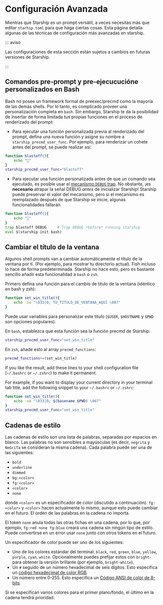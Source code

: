 # Configuración Avanzada

Mientras que Starship es un prompt versátil, a veces necesitas más que editar `starhip.toml` para que haga ciertas cosas. Esta página detalla algunas de las técnicas de configuración más avanzadas en starship.

::: aviso

Las configuraciones de esta sección están sujetos a cambios en futuras versiones de Starship.

:::

## Comandos pre-prompt y pre-ejecucucióne personalizados en Bash

Bash no posee un framework formal de preexec/precmd como la mayoría de las demás shells. Por lo tanto, es complicado proveer una personalización completa en `bash`. Sin embargo, Starship te da la posibilidad de insertar de forma limitada tus propias funciones en el proceso de renderizado del prompt:

- Para ejecutar una función personalizada previa al renderizado del prompt, defina una nueva función y asigne su nombre a `starship_precmd_user_func`. Por ejemplo, para renderizar un cohete antes del prompt, se puede realizar así:

```bash
function blastoff(){
    echo "🚀"
}
starship_precmd_user_func="blastoff"
```

- Para ejecutar una función personalizada antes de que un comando sea ejecutado, es posible usar el [mecanismo `DEBUG` trap](https://jichu4n.com/posts/debug-trap-and-prompt_command-in-bash/). No obstante, ¡es **necesario** atrapar la señal DEBUG *antes* de inicializar Starship! Starship puede preservar el valor del mecanismo, pero si el mecanismo es reemplazado después de que Starship se inicie, algunas funcionalidades fallarán.

```bash
function blastoff(){
    echo "🚀"
}
trap blastoff DEBUG     # Trap DEBUG *before* running starship
eval $(starship init bash)
```

## Cambiar el título de la ventana

Algunos shell prompts van a cambiar automáticamente el título de la ventana por ti. (Por ejemplo, para mostrar tu directorio actual). Fish incluso lo hace de forma predeterminada. Starship no hace esto, pero es bastante sencillo añadir esta funcionalidad a `bash` o `zsh`.

Primero defina una función para el cambio de titulo de la ventana (idéntico en bash y zsh):

```bash
function set_win_title(){
    echo -ne "\033]0; TU_TÍTULO_DE_VENTANA_AQUÍ \007"
}
```

Puede usar variables para personalizar este titulo (`$USER`, `$HOSTNAME` y `$PWD` son opciones populares).

En `bash`, establezca que esta función sea la función precmd de Starship:

```bash
starship_precmd_user_func="set_win_title"
```

En `zsh`, añade esto al array `precmd_functions`:

```bash
precmd_functions+=(set_win_title)
```

If you like the result, add these lines to your shell configuration file (`~/.bashrc` or `~/.zshrc`) to make it permanent.

For example, if you want to display your current directory in your terminal tab title, add the following snippet to your `~/.bashrc` or `~/.zshrc`:

```bash
function set_win_title(){
    echo -ne "\033]0; $(basename $PWD) \007"
}
starship_precmd_user_func="set_win_title"
```

## Cadenas de estilo

Las cadenas de estilo son una lista de palabras, separadas por espacios en blanco. Las palabras no son sensibles a mayúsculas (es decir, `negrita` y `NeGriTa` se consideran la misma cadena). Cada palabra puede ser una de las siguientes:

  - `bold`
  - `underline`
  - `dimmed`
  - `bg:<color>`
  - `fg:<color>`
  - `<color>`
  - `none`

donde `<color>` es un especificador de color (discutido a continuación). `fg:<color>` y `<color>` hacen actualmente lo mismo, aunque esto puede cambiar en el futuro. El orden de las palabras en la cadena no importa.

El token `none` anula todas las otras fichas en una cadena, por lo que, por ejemplo, `fg:red none fg:blue` creará una cadena sin ningún tipo de estilo. Puede convertirse en un error usar `none` junto con otros tokens en el futuro.

Un especificador de color puede ser uno de los siguientes:

 - Uno de los colores estándar del terminal: `black`, `red`, `green`, `blue`, `yellow`, `purple`, `cyan`, `white`. Opcionalmente puedes prefijar estos con `bright-` para obtener la versión brillante (por ejemplo, `bright-white`).
 - Un `#` seguido de un número hexadecimal de seis dígitos. Esto especifica un [código hexadecimal de color RGB](https://www.w3schools.com/colors/colors_hexadecimal.asp).
 - Un número entre 0-255. Esto especifica un [Código ANSI de color de 8-bits](https://i.stack.imgur.com/KTSQa.png).

Si se especifican varios colores para el primer plano/fondo, el último en la cadena tendrá prioridad.
